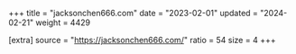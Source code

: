 +++
title = "jacksonchen666.com"
date = "2023-02-01"
updated = "2024-02-21"
weight = 4429

[extra]
source = "https://jacksonchen666.com/"
ratio = 54
size = 4
+++
